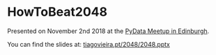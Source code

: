 # HowToBeat2048

Presented on November 2nd 2018 at the [PyData Meetup in Edinburgh](https://www.meetup.com/PyData-Edinburgh/). 

You can find the slides at: [tiagovieira.pt/2048/2048.pptx](tiagovieira.pt/2048/2048.pptx)
